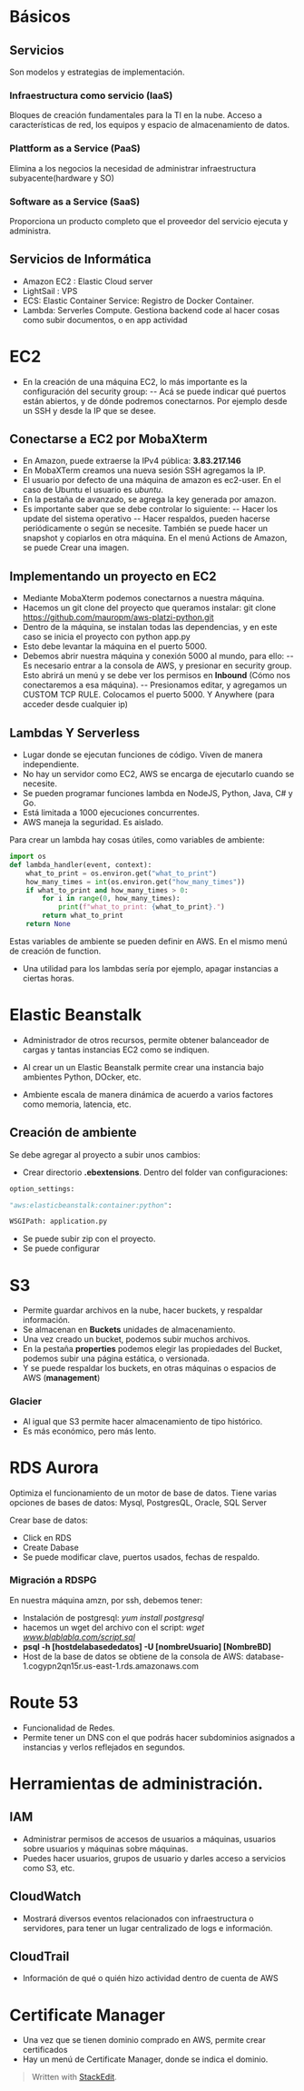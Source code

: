# Básicos

## Servicios
Son modelos y estrategias de implementación.

### Infraestructura como servicio (IaaS)
Bloques de creación fundamentales para la TI en la nube.
Acceso a características de red, los equipos y espacio de almacenamiento de datos. 

### Plattform as a Service (PaaS)
Elimina a los negocios la necesidad de administrar infraestructura subyacente(hardware y SO) 

### Software as a Service (SaaS)
Proporciona un producto completo que el proveedor del servicio ejecuta y administra.


## Servicios de Informática

- Amazon EC2 : Elastic Cloud server
- LightSail : VPS 
- ECS: Elastic Container Service: Registro de Docker Container. 
- Lambda: Serverles Compute. Gestiona backend code al hacer cosas como subir documentos, o en app actividad


# EC2

- En la creación de una máquina EC2, lo más importante es la configuración del security group:
-- Acá se puede indicar qué puertos están abiertos, y de dónde podremos conectarnos. Por ejemplo desde un SSH y desde la IP que se desee. 

##  Conectarse a EC2 por MobaXterm

- En Amazon, puede extraerse la IPv4 pública:
**3.83.217.146**
- En MobaXTerm creamos una nueva sesión SSH
agregamos la IP. 
- El usuario por defecto de una máquina de amazon es ec2-user. En el caso de Ubuntu el usuario es *ubuntu*. 
- En la pestaña de avanzado, se agrega la key generada por amazon. 
- Es importante saber que se debe controlar lo siguiente:
-- Hacer los update del sistema operativo
-- Hacer respaldos, pueden hacerse periódicamente o según se necesite. También se puede hacer un snapshot y copiarlos en otra máquina. En el menú Actions de Amazon, se puede Crear una imagen. 

## Implementando un proyecto en EC2

- Mediante MobaXterm podemos conectarnos a nuestra máquina.
- Hacemos un git clone del proyecto que queramos instalar: git clone https://github.com/mauropm/aws-platzi-python.git
- Dentro de la máquina, se instalan todas las dependencias, y en este caso se inicia el proyecto con python app.py
- Esto debe levantar la máquina en el puerto 5000.
- Debemos abrir nuestra máquina y conexión 5000 al mundo, para ello: 
-- Es necesario entrar a la consola de AWS, y presionar en security group. Esto abrirá un menú y se debe ver los permisos en **Inbound** (Cómo nos conectaremos a esa máquina).
-- Presionamos editar, y agregamos un CUSTOM TCP RULE. Colocamos el puerto 5000. Y Anywhere (para acceder desde cualquier ip)

## Lambdas Y Serverless

- Lugar donde se ejecutan funciones de código. Viven de manera independiente.
- No hay un servidor como EC2, AWS se encarga de ejecutarlo cuando se necesite. 
- Se pueden programar funciones lambda en NodeJS, Python, Java, C# y Go. 
- Está limitada a 1000 ejecuciones concurrentes. 
- AWS maneja la seguridad. Es aislado.

Para crear un lambda hay cosas útiles, como variables de ambiente:

```python
import os
def lambda_handler(event, context):
    what_to_print = os.environ.get("what_to_print")
    how_many_times = int(os.environ.get("how_many_times"))
    if what_to_print and how_many_times > 0:
        for i in range(0, how_many_times):
            print(f"what_to_print: {what_to_print}.")
        return what_to_print
    return None 
```
Estas variables de ambiente se pueden definir en AWS. En el mismo menú de creación de function.

- Una utilidad para los lambdas sería por ejemplo, apagar instancias a ciertas horas. 

# Elastic Beanstalk

- Administrador de otros recursos, permite obtener balanceador de cargas y tantas instancias EC2 como se indiquen.
- Al crear un un Elastic Beanstalk permite crear una instancia bajo ambientes Python, DOcker, etc.

- Ambiente escala de manera dinámica de acuerdo a varios factores como memoria, latencia, etc.


## Creación de ambiente

Se debe agregar al proyecto a subir unos cambios:
- Crear directorio **.ebextensions**. Dentro del folder van configuraciones:

~~~python
option_settings:

"aws:elasticbeanstalk:container:python":

WSGIPath: application.py
~~~
- Se puede subir zip con el proyecto.
- Se puede configurar


# S3
- Permite guardar archivos en la nube, hacer buckets, y respaldar información.
- Se almacenan en **Buckets** unidades de almacenamiento.
- Una vez creado un bucket, podemos subir muchos archivos.
- En la pestaña **properties** podemos elegir las propiedades del Bucket, podemos subir una página estática, o versionada. 
- Y se puede respaldar los buckets, en otras máquinas o espacios de AWS (**management**)

### Glacier

- Al igual que S3 permite hacer almacenamiento de tipo histórico. 
- Es más económico, pero más lento.

# RDS Aurora

Optimiza el funcionamiento de un motor de base de datos.
Tiene varias opciones de bases de datos: 
Mysql, PostgresQL, Oracle, SQL Server

Crear base de datos:
- Click en RDS
- Create Dabase
- Se puede modificar clave, puertos usados, fechas de respaldo. 

### Migración a RDSPG

En nuestra máquina amzn, por ssh, debemos tener:

- Instalación de postgresql: *yum install postgresql*
- hacemos un wget del archivo con el script: *wget www.blablabla.com/script.sql*
- **psql -h [hostdelabasededatos]  -U [nombreUsuario] [NombreBD]**
- Host de la base de datos se obtiene de la consola de AWS: database-1.cogypn2qn15r.us-east-1.rds.amazonaws.com

# Route 53

- Funcionalidad de Redes. 
- Permite tener un DNS con el que podrás hacer subdominios asignados a instancias y verlos reflejados en segundos.


# Herramientas de administración.

## IAM 
- Administrar permisos de accesos de usuarios a máquinas, usuarios sobre usuarios y máquinas sobre máquinas.
- Puedes hacer usuarios, grupos de usuario y darles acceso a servicios como S3, etc.

## CloudWatch

- Mostrará diversos eventos relacionados con infraestructura o servidores, para tener un lugar centralizado de logs e información.

## CloudTrail

- Información de qué o quién hizo actividad dentro de cuenta de AWS

# Certificate Manager

- Una vez que se tienen dominio comprado en AWS, permite crear certificados 
- Hay un menú de Certificate Manager, donde se indica el dominio. 










> Written with [StackEdit](https://stackedit.io/).
<!--stackedit_data:
eyJoaXN0b3J5IjpbLTk3ODY3ODUwNCwtMjk1MjUyNDU3LDE4OT
E0MzQwNTUsLTE5MDAwODU4NjcsMjYzNDc4NDU5LDczNzg3NTU5
NywtNDMzODkwNjAwLDUxMTM0NjkwOCwtMjEwNTk3MjcxLDIwNj
Y3NDc1MjQsMTMzNTExNzU1NiwtMzMxOTI0NjQ2LDQwMDU1ODYx
NSw5NTYyMzM2MzcsLTIwMzA2NzM0OTAsLTE5NDQ4MzIzMzMsLT
E3MzEyMDMwNDMsLTE1NTQxNDcxNjQsNTM5MTUxMzE1LC00NTQw
NDU3ODddfQ==
-->
